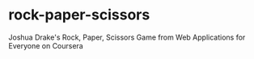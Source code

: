 # rock-paper-scissors
Joshua Drake's Rock, Paper, Scissors Game from Web Applications for Everyone on Coursera
